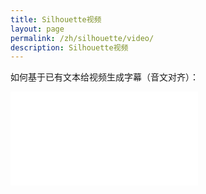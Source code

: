 ```yaml
---
title: Silhouette视频
layout: page
permalink: /zh/silhouette/video/
description: Silhouette视频 
---
```


如何基于已有文本给视频生成字幕（音文对齐）：

<iframe src="//player.bilibili.com/player.html?isOutside=true&aid=114052923720504&bvid=BV1ReADeYEw3&cid=28539487531&p=1" scrolling="no" border="0" frameborder="no" framespacing="0" allowfullscreen="true"></iframe>